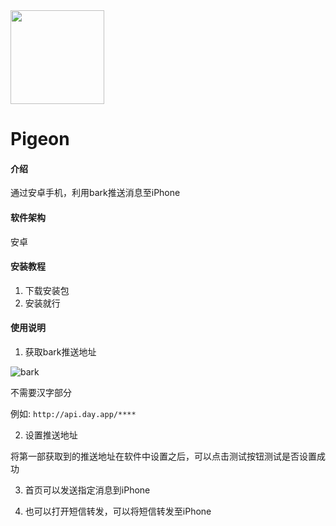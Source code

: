 <img width="150px" height="150px" src="https://foruda.gitee.com/images/1668311958653829220/d85c33d1_10497917.png" />

# Pigeon

#### 介绍
通过安卓手机，利用bark推送消息至iPhone

#### 软件架构
安卓


#### 安装教程

1. 下载安装包
1. 安装就行

#### 使用说明

1.  获取bark推送地址

![bark](https://foruda.gitee.com/images/1668311208677151124/f8d9a443_10497917.jpeg "68747470733a2f2f7778342e73696e61696d672e636e2f6d77323030302f30303372596671706c7931677264316d65717276636a3630626930387a74396930322e6a7067.jpg")

不需要汉字部分

例如: `http://api.day.app/****`

2.  设置推送地址

将第一部获取到的推送地址在软件中设置之后，可以点击测试按钮测试是否设置成功

3.  首页可以发送指定消息到iPhone

4.  也可以打开短信转发，可以将短信转发至iPhone


